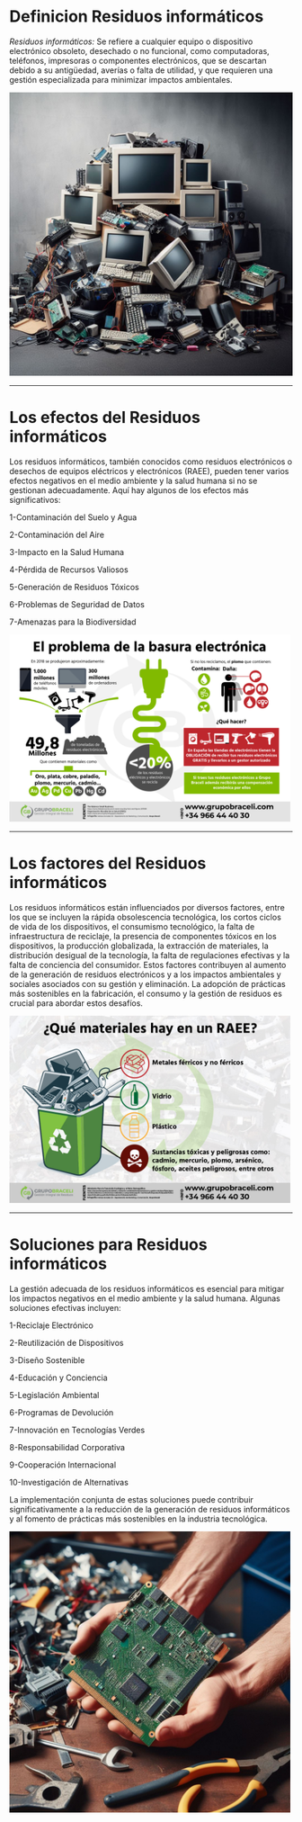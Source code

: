 # Definicion Residuos informáticos



*Residuos informáticos:* Se refiere a cualquier equipo o dispositivo electrónico obsoleto, desechado o no funcional, como computadoras, teléfonos, impresoras o componentes electrónicos, que se descartan debido a su antigüedad, averías o falta de utilidad, y que requieren una gestión especializada para minimizar impactos ambientales.
<center>
<img src="/2.jpeg" alt="foto" width="700px">
</center>

***
# Los efectos del Residuos informáticos



Los residuos informáticos, también conocidos como residuos electrónicos o desechos de equipos eléctricos y electrónicos (RAEE), pueden tener varios efectos negativos en el medio ambiente y la salud humana si no se gestionan adecuadamente. Aquí hay algunos de los efectos más significativos:

1-Contaminación del Suelo y Agua

2-Contaminación del Aire

3-Impacto en la Salud Humana

4-Pérdida de Recursos Valiosos

5-Generación de Residuos Tóxicos

6-Problemas de Seguridad de Datos

7-Amenazas para la Biodiversidad

<img src="/21.png" alt="foto" width="500px">



***
# Los factores del Residuos informáticos


Los residuos informáticos están influenciados por diversos factores, entre los que se incluyen la rápida obsolescencia tecnológica, los cortos ciclos de vida de los dispositivos, el consumismo tecnológico, la falta de infraestructura de reciclaje, la presencia de componentes tóxicos en los dispositivos, la producción globalizada, la extracción de materiales, la distribución desigual de la tecnología, la falta de regulaciones efectivas y la falta de conciencia del consumidor. Estos factores contribuyen al aumento de la generación de residuos electrónicos y a los impactos ambientales y sociales asociados con su gestión y eliminación. La adopción de prácticas más sostenibles en la fabricación, el consumo y la gestión de residuos es crucial para abordar estos desafíos.


<img src="/23.jpg" alt="foto" width="500px">



***
# Soluciones para Residuos informáticos





La gestión adecuada de los residuos informáticos es esencial para mitigar los impactos negativos en el medio ambiente y la salud humana. Algunas soluciones efectivas incluyen:

1-Reciclaje Electrónico

2-Reutilización de Dispositivos

3-Diseño Sostenible

4-Educación y Conciencia

5-Legislación Ambiental

6-Programas de Devolución

7-Innovación en Tecnologías Verdes

8-Responsabilidad Corporativa

9-Cooperación Internacional

10-Investigación de Alternativas



La implementación conjunta de estas soluciones puede contribuir significativamente a la reducción de la generación de residuos informáticos y al fomento de prácticas más sostenibles en la industria tecnológica.


<img src="/24.jpeg" alt="foto" width="500px">






